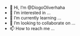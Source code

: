 - 👋 Hi, I’m @DiogoOliverhaha
- 👀 I’m interested in ...
- 🌱 I’m currently learning ...
- 💞️ I’m looking to collaborate on ...
- 📫 How to reach me ...

<!---
DiogoOliverhaha/DiogoOliverhaha is a ✨ special ✨ repository because its `README.md` (this file) appears on your GitHub profile.
You can click the Preview link to take a look at your changes.
--->
